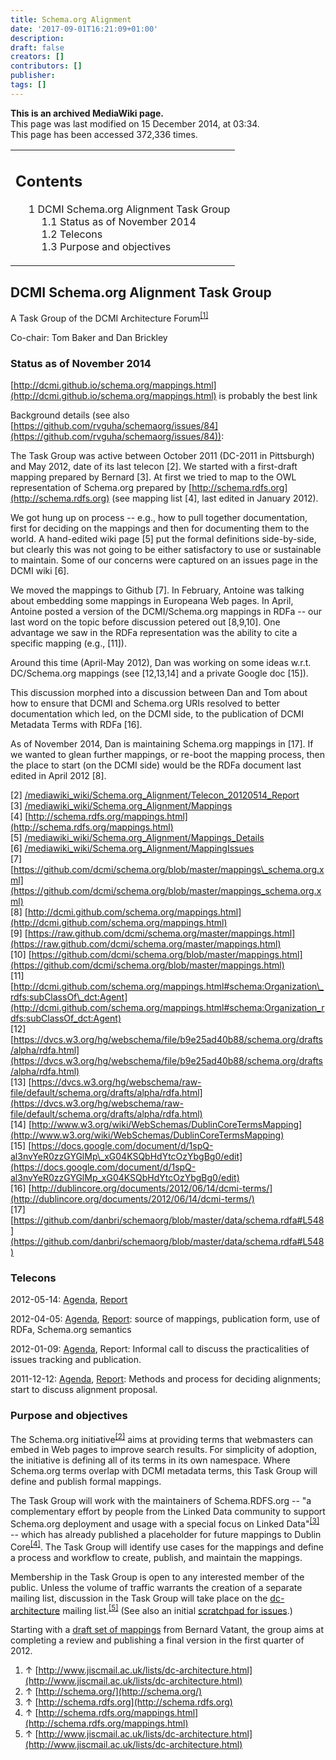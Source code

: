 ```yaml
---
title: Schema.org Alignment
date: '2017-09-01T16:21:09+01:00'
description: 
draft: false
creators: []
contributors: []
publisher: 
tags: []
---
```


 **This is an archived MediaWiki page.**  
This page was last modified on 15 December 2014, at 03:34.  
This page has been accessed 372,336 times.

<table id="toc" class="toc">
  <tr>
    <td>
      <div id="toctitle">
        <h2>Contents</h2>
      </div>
      <ul>
        <li class="toclevel-1 tocsection-1">
          <a href="#DCMI_Schema.org_Alignment_Task_Group"><span class="tocnumber">1</span> <span class="toctext">DCMI Schema.org Alignment Task Group</span></a>
          <ul>
            <li class="toclevel-2 tocsection-2"><a href="#Status_as_of_November_2014"><span class="tocnumber">1.1</span> <span class="toctext">Status as of November 2014</span></a></li>
            <li class="toclevel-2 tocsection-3"><a href="#Telecons"><span class="tocnumber">1.2</span> <span class="toctext">Telecons</span></a></li>
            <li class="toclevel-2 tocsection-4"><a href="#Purpose_and_objectives"><span class="tocnumber">1.3</span> <span class="toctext">Purpose and objectives</span></a></li>
          </ul>
        </li>
      </ul>
    </td>
  </tr>
</table>

## DCMI Schema.org Alignment Task Group 

A Task Group of the DCMI Architecture Forum<sup id="cite_ref-0" class="reference"><a href="#cite_note-0">[1]</a></sup>

Co-chair: Tom Baker and Dan Brickley

### Status as of November 2014 

[http://dcmi.github.io/schema.org/mappings.html](http://dcmi.github.io/schema.org/mappings.html) is probably the best link

Background details (see also [https://github.com/rvguha/schemaorg/issues/84](https://github.com/rvguha/schemaorg/issues/84)):

The Task Group was active between October 2011 (DC-2011 in Pittsburgh) and May 2012, date of its last telecon [2]. We started with a first-draft mapping prepared by Bernard [3]. At first we tried to map to the OWL representation of Schema.org prepared by [http://schema.rdfs.org](http://schema.rdfs.org) (see mapping list [4], last edited in January 2012).

We got hung up on process -- e.g., how to pull together documentation, first for deciding on the mappings and then for documenting them to the world. A hand-edited wiki page [5] put the formal definitions side-by-side, but clearly this was not going to be either satisfactory to use or sustainable to maintain. Some of our concerns were captured on an issues page in the DCMI wiki [6].

We moved the mappings to Github [7]. In February, Antoine was talking about embedding some mappings in Europeana Web pages. In April, Antoine posted a version of the DCMI/Schema.org mappings in RDFa -- our last word on the topic before discussion petered out [8,9,10]. One advantage we saw in the RDFa representation was the ability to cite a specific mapping (e.g., [11]).

Around this time (April-May 2012), Dan was working on some ideas w.r.t. DC/Schema.org mappings (see [12,13,14] and a private Google doc [15]).

This discussion morphed into a discussion between Dan and Tom about how to ensure that DCMI and Schema.org URIs resolved to better documentation which led, on the DCMI side, to the publication of DCMI Metadata Terms with RDFa [16].

As of November 2014, Dan is maintaining Schema.org mappings in [17]. If we wanted to glean further mappings, or re-boot the mapping process, then the place to start (on the DCMI side) would be the RDFa document last edited in April 2012 [8].

[2] [/mediawiki_wiki/Schema.org\_Alignment/Telecon\_20120514\_Report](/mediawiki_wiki/Schema.org_Alignment/Telecon_20120514_Report.md)  
[3] [/mediawiki_wiki/Schema.org\_Alignment/Mappings](/mediawiki_wiki/Schema.org_Alignment/Mappings.md)  
[4] [http://schema.rdfs.org/mappings.html](http://schema.rdfs.org/mappings.html)  
[5] [/mediawiki_wiki/Schema.org\_Alignment/Mappings\_Details](/mediawiki_wiki/Schema.org_Alignment/Mappings_Details.md)  
[6] [/mediawiki_wiki/Schema.org\_Alignment/MappingIssues](/mediawiki_wiki/Schema.org_Alignment/MappingIssues.md)  
[7] [https://github.com/dcmi/schema.org/blob/master/mappings\_schema.org.xml](https://github.com/dcmi/schema.org/blob/master/mappings_schema.org.xml)  
[8] [http://dcmi.github.com/schema.org/mappings.html](http://dcmi.github.com/schema.org/mappings.html)  
[9] [https://raw.github.com/dcmi/schema.org/master/mappings.html](https://raw.github.com/dcmi/schema.org/master/mappings.html)  
[10] [https://github.com/dcmi/schema.org/blob/master/mappings.html](https://github.com/dcmi/schema.org/blob/master/mappings.html)  
[11] [http://dcmi.github.com/schema.org/mappings.html#schema:Organization\_rdfs:subClassOf\_dct:Agent](http://dcmi.github.com/schema.org/mappings.html#schema:Organization_rdfs:subClassOf_dct:Agent)  
[12] [https://dvcs.w3.org/hg/webschema/file/b9e25ad40b88/schema.org/drafts/alpha/rdfa.html](https://dvcs.w3.org/hg/webschema/file/b9e25ad40b88/schema.org/drafts/alpha/rdfa.html)  
[13] [https://dvcs.w3.org/hg/webschema/raw-file/default/schema.org/drafts/alpha/rdfa.html](https://dvcs.w3.org/hg/webschema/raw-file/default/schema.org/drafts/alpha/rdfa.html)  
[14] [http://www.w3.org/wiki/WebSchemas/DublinCoreTermsMapping](http://www.w3.org/wiki/WebSchemas/DublinCoreTermsMapping)  
[15] [https://docs.google.com/document/d/1spQ-al3nvYeR0zzGYGlMp\_xG04KSQbHdYtcOzYbgBg0/edit](https://docs.google.com/document/d/1spQ-al3nvYeR0zzGYGlMp_xG04KSQbHdYtcOzYbgBg0/edit)  
[16] [http://dublincore.org/documents/2012/06/14/dcmi-terms/](http://dublincore.org/documents/2012/06/14/dcmi-terms/)  
[17] [https://github.com/danbri/schemaorg/blob/master/data/schema.rdfa#L548](https://github.com/danbri/schemaorg/blob/master/data/schema.rdfa#L548)

### Telecons 

2012-05-14: [Agenda](/mediawiki_wiki/Schema.org_Alignment/Telecon_20120514.md), [Report](/mediawiki_wiki/Schema.org_Alignment/Telecon_20120514_Report.md)

2012-04-05: [Agenda](/mediawiki_wiki/Schema.org_Alignment/Telecon_20120405.md), [Report](/mediawiki_wiki/Schema.org_Alignment/Telecon_20120405_Report.md): source of mappings, publication form, use of RDFa, Schema.org semantics

2012-01-09: [Agenda](https://www.jiscmail.ac.uk/cgi-bin/webadmin?A2=ind1201&L=dc-architecture&P=31754), Report: Informal call to discuss the practicalities of issues tracking and publication.

2011-12-12: [Agenda](/mediawiki_wiki/Schema.org_Alignment/Telecon_20111212.md), [Report](/mediawiki_wiki/Schema.org_Alignment/Telecon_20111212_Report.md): Methods and process for deciding alignments; start to discuss alignment proposal.

### Purpose and objectives 

The Schema.org initiative<sup id="cite_ref-1" class="reference"><a href="#cite_note-1">[2]</a></sup> aims at providing terms that webmasters can embed in Web pages to improve search results. For simplicity of adoption, the initiative is defining all of its terms in its own namespace. Where Schema.org terms overlap with DCMI metadata terms, this Task Group will define and publish formal mappings.

The Task Group will work with the maintainers of Schema.RDFS.org -- "a complementary effort by people from the Linked Data community to support Schema.org deployment and usage with a special focus on Linked Data"<sup id="cite_ref-2" class="reference"><a href="#cite_note-2">[3]</a></sup> -- which has already published a placeholder for future mappings to Dublin Core<sup id="cite_ref-3" class="reference"><a href="#cite_note-3">[4]</a></sup>. The Task Group will identify use cases for the mappings and define a process and workflow to create, publish, and maintain the mappings.

Membership in the Task Group is open to any interested member of the public. Unless the volume of traffic warrants the creation of a separate mailing list, discussion in the Task Group will take place on the [dc-architecture](http://www.jiscmail.ac.uk/lists/dc-architecture.html) mailing list.<sup id="cite_ref-4" class="reference"><a href="#cite_note-4">[5]</a></sup> (See also an initial [scratchpad for issues](/mediawiki_wiki/Schema.org_Alignment/MappingIssues.md).)

Starting with a [draft set of mappings](/mediawiki_wiki/Schema.org_Alignment/Mappings.md) from Bernard Vatant, the group aims at completing a review and publishing a final version in the first quarter of 2012.

1. ↑ [http://www.jiscmail.ac.uk/lists/dc-architecture.html](http://www.jiscmail.ac.uk/lists/dc-architecture.html)
2. ↑ [http://schema.org/](http://schema.org/)
3. ↑ [http://schema.rdfs.org](http://schema.rdfs.org)
4. ↑ [http://schema.rdfs.org/mappings.html](http://schema.rdfs.org/mappings.html)
5. ↑ [http://www.jiscmail.ac.uk/lists/dc-architecture.html](http://www.jiscmail.ac.uk/lists/dc-architecture.html)


